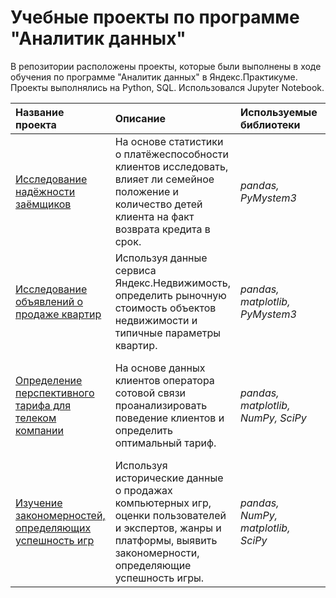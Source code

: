 # Учебные проекты по программе "Аналитик данных"

В репозитории расположены проекты, которые были выполнены в ходе обучения по программе "Аналитик данных" в Яндекс.Практикуме. Проекты выполнялись на Python, SQL. Использовался Jupyter Notebook.

| Название проекта | Описание | Используемые библиотеки | Навыки |
| :---------------------- | :---------------------- | :---------------------- | :---------------------- |
| [Исследование надёжности заёмщиков](credit_scoring) | На основе статистики о платёжеспособности клиентов исследовать, влияет ли семейное положение и количество детей клиента на факт возврата кредита в срок.| *pandas, PyMystem3* | предобработка данных, категоризация, лемматизация |
| [Исследование объявлений о продаже квартир](real_estate_market_analysis) | Используя данные сервиса Яндекс.Недвижимость, определить рыночную стоимость объектов недвижимости и типичные параметры квартир.| *pandas, matplotlib, PyMystem3* | предобработка данных, визуализация, категоризация, лемматизация, исследовательский анализ данных |
| [Определение перспективного тарифа для телеком компании](telecom_forecast) | На основе данных клиентов оператора сотовой связи проанализировать поведение клиентов и определить оптимальный тариф.| *pandas,  matplotlib, NumPy, SciPy* | предобработка данных, визуализация, описательная статистика, проверка статистических гипотез |
| [Изучение закономерностей, определяющих успешность игр](games_success) | Используя исторические данные о продажах компьютерных игр, оценки пользователей и экспертов, жанры и платформы, выявить закономерности, определяющие успешность игры.| *pandas, NumPy, matplotlib, SciPy* | предобработка данных, визуализация, исследовательский анализ данных, описательная статистика, проверка статистических гипотез |
